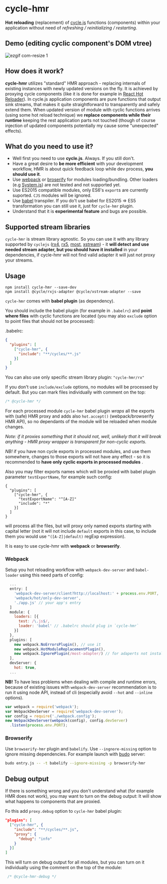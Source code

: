 # cycle-hmr

**Hot reloading** (replacement) of [cycle.js](http://http://cycle.js.org) 
functions (components) within your application without need of *refreshing / reinitializing / restarting*.

## Demo (editing cyclic component's DOM vtree) 

![ezgif com-resize 1](https://cloud.githubusercontent.com/assets/736697/15092621/7ae38b00-1488-11e6-8e61-46d384c6192d.gif)

##  How does it work?

**cycle-hmr** utilizes "standard" HMR approach - replacing internals 
of existing instances with newly updated versions on the fly. 
It is achieved by proxying cycle components (like it is done for example in [React Hot Reloader](https://github.com/gaearon/react-proxy/)).
In cycle.js application components are pure functions that output sink streams, 
that makes it quite straightforward to transparently and safely extend them. 
When updated version of module with cyclic functions arrives (using some hot reload technique) 
we **replace components while their runtime** 
keeping the rest application parts not touched 
(though of course injection of updated components potentially my cause some "unexpected" effects).


## What do you need to use it?
* Well first you need to use **cycle.js**. Always. If you still don't.
* Have a great desire to **be more efficient** with your development workflow, 
HMR is about quick feedback loop while dev process, **you should use it**.
* Use [webpack](https://webpack.github.io/) or [broserify](http://browserify.org/) 
for modules loading/bundling. 
Other loaders (e.g [System.js](https://github.com/systemjs/systemjs)) 
are not tested and not supported yet.
* Use ES2015 compatible modules, only ES6's `export`s are currently suported. 
`CJS` modules will be ignored.
* Use [babel](babeljs.io) transpiler. If you do't use babel 
for ES2015 => ES5 transformation you can still use it, just for `cycle-hmr` plugin. 
* Understand that it is **experimental feature** and bugs are possible.

## Supported stream libraries

`cycle-hmr` is stream library agnostic. So you can use it with any library supported by `cyclejs` 
([rx4](https://github.com/Reactive-Extensions/RxJS), 
[rx5](https://github.com/ReactiveX/rxjs), 
[most](https://github.com/cujojs/most), [xstream](https://github.com/staltz/xstream)) - 
it **will detect and use needed stream adapter, but you should
 have it installed** in your dependencies, if cycle-hmr will not find valid adapter 
 it will just not proxy your streams. 

## Usage

```
npm install cycle-hmr --save-dev
npm install @cycle/rxjs-adapter @cycle/xstream-adapter --save
```

`cycle-hmr` comes with **babel plugin** (as dependency).

You should include the babel plugin (for example in  `.babelrc`) and 
**point where files** with cyclic functions 
are located (you may also `exclude` option to point files that should not be processed):

.babelrc:
```json
{
  "plugins": [
    ["cycle-hmr", {
      "include": "**/cycles/**.js"      
    }]
  ]
}
```

You can also use only specific stream library plugin: `"cycle-hmr/rx"`

If you don't use `include/exclude` options, no modules will be processed by default.
But you can mark files individually with comment on the top:
 ```js
 /* @cycle-hmr */
 ```

For each processed module `cycle-hmr` babel plugin *wraps* all the exports 
with (safe) HMR proxy and adds also `hot.accept()` (webpack/browserify HMR API),
so no dependants of the module will be reloaded when module changes. 

*Note: if it proxies something that it should not, well, unlikely 
that it will break anything - HMR proxy wrapper is transparent for non-cyclic exports.*

*NB!* if you have non cycle exports in processed modules, and use them somewhere,
changes to those exports will not have any effect - so it is recommended 
to **have only cyclic exports in processed modules** .

Also you may filter exports names which will be proxied with babel plugin 
parameter `testExportName`, for example such config:
```
{
  "plugins": [
    ["cycle-hmr", {
      "testExportName": "^[A-Z]"
      "include": "*"      
    }]
  ]
}
```
will process all the files, but will proxy only named exports starting with capital letter 
(not it will not include `default` exports in this case, to include them you would use 
`^([A-Z]|default)` regExp expression).

It is easy to use cycle-hmr with **webpack** or **browserify**.

### Webpack
Setup you hot reloading workflow with `webpack-dev-server` and `babel-loader` 
using this need parts of config:
```js
  ...
  entry: [
    'webpack-dev-server/client?http://localhost:' + process.env.PORT,
    'webpack/hot/only-dev-server',
    './app.js' // your app's entry
  ]
  module: {
    loaders: [{
      test: /\.js$/,
      loader: 'babel' // .babelrc should plug in `cycle-hmr`
    }]
  },
  plugins: [
    new webpack.NoErrorsPlugin(), // use it
    new webpack.HotModuleReplacementPlugin(),
    new webpack.IgnorePlugin(/most-adapter/) // for adaperts not installed
  ],
  devServer: {
    hot: true,
  ...
```

**NB!** To have less problems when dealing with compile and runtime errors, 
because of existing issues with `webpack-dev-server` recommendation is to run 
it using node API, instead of cli (especially avoid `--hot` and `--inline` options).

```js
var webpack = require('webpack');
var WebpackDevServer = require('webpack-dev-server');
var config = require('./webpack.config');
new WebpackDevServer(webpack(config), config.devServer)
  .listen(process.env.PORT);
```

### Browserify

Use `browserify-hmr` plugin and `babelify`. Use `--ingnore-missing` option to ignore missing dependencies.
For example launch with [budo](https://github.com/mattdesl/budo) server:

```bash
budo entry.js -- -t babelify --ignore-missing -p browserify-hmr
```

## Debug output

If there is something wrong and you don't understand what (for example HMR does not work), 
you may want to turn on the debug output: It will show what happens to components that are proxied.

Fo this add `proxy.debug` option to `cycle-hmr` babel plugin:
```json
"plugins": [
  ["cycle-hmr", {
    "include": "**/cycles/**.js",
    "proxy": {
      "debug": "info"
    }
  }]
]
```
This will turn on debug output for all modules, but you can turn on it
individually using the comment on the top of the module:
```js
 /* @cycle-hmr-debug */
 ```
